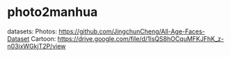 # photo2manhua


datasets: 
Photos: https://github.com/JingchunCheng/All-Age-Faces-Dataset
Cartoon: https://drive.google.com/file/d/1lsQS8hOCquMFKJFhK_z-n03ixWGkjT2P/view
